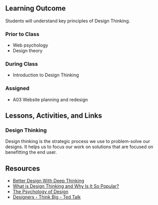## Learning Outcome

Students will understand key principles of Design Thinking.

### Prior to Class

- Web psychology
- Design theory

### During Class

- Introduction to Design Thinking

### Assigned

- A03 Website planning and redesign

## Lessons, Activities, and Links

### Design Thinking

Design thinking is the strategic process we use to problem-solve our designs. It helps us to focus our work on solutions that are focused on benefitting the end user.

## Resources

- [Better Design With Deep Thinking](https://www.smashingmagazine.com/2019/11/better-design-deep-thinking/)
- [What is Design Thinking and Why Is It So Popular?](https://www.interaction-design.org/literature/article/what-is-design-thinking-and-why-is-it-so-popular)
- [The Psychology of Design](https://alistapart.com/article/psychology-of-design/)
- [Designers - Think Big - Ted Talk](https://www.ted.com/talks/tim_brown_designers_think_big#t-340491)
